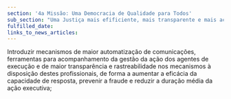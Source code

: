 ```yaml
---
section: '4a Missão: Uma Democracia de Qualidade para Todos'
sub_section: "Uma Justiça mais efificiente, mais transparente e mais acessível"
fulfilled_date:
links_to_news_articles:
---
```


Introduzir mecanismos de maior automatização de comunicações, ferramentas para acompanhamento da gestão da ação dos agentes de execução e de maior transparência e rastreabilidade nos mecanismos à disposição destes profissionais, de forma a aumentar a eficácia da capacidade de resposta, prevenir a fraude e reduzir a duração média da ação executiva;